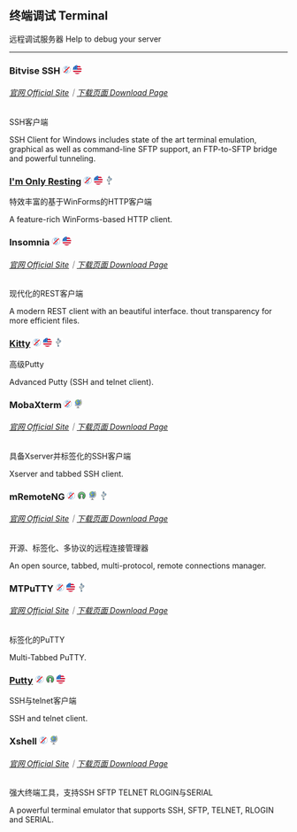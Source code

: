 ## 终端调试   Terminal

远程调试服务器   Help to debug your server

---

### Bitvise SSH ![](/assets/图片2.png) ![](/assets/united-states.png)

###### [官网 Official Site](https://www.bitvise.com/index)｜[下载页面 Download Page](https://www.bitvise.com/download-area)

SSH客户端

SSH Client for Windows includes state of the art terminal emulation, graphical as well as command-line SFTP support, an FTP-to-SFTP bridge and powerful tunneling.

### [I'm Only Resting](http://www.swensensoftware.com/im-only-resting) ![](/assets/图片2.png) ![](/assets/united-states.png) ![](/assets/usb.png)

特效丰富的基于WinForms的HTTP客户端

A feature-rich WinForms-based HTTP client.

### Insomnia ![](/assets/图片2.png) ![](/assets/united-states.png)

###### [官网 Official Site](https://insomnia.rest/)｜[下载页面 Download Page](https://insomnia.rest/download/#windows)

现代化的REST客户端

A modern REST client with an beautiful interface. thout transparency for more efficient files.

### [Kitty](http://www.9bis.net/kitty/) ![](/assets/图片2.png) ![](/assets/united-states.png) ![](/assets/usb.png)

高级Putty

Advanced Putty \(SSH and telnet client\).

### MobaXterm ![](/assets/图片2.png) ![](/assets/earth-globe.png)

###### [官网 Official Site](http://mobaxterm.mobatek.net/)｜[下载页面 Download Page](http://mobaxterm.mobatek.net/download-home-edition.html)

具备Xserver并标签化的SSH客户端

Xserver and tabbed SSH client.

### mRemoteNG ![](/assets/图片2.png) ![](/assets/open-source-icon.png) ![](/assets/earth-globe.png) ![](/assets/usb.png)

###### [官网 Official Site](https://mremoteng.org/)｜[下载页面 Download Page](https://mremoteng.org/download)

开源、标签化、多协议的远程连接管理器

An open source, tabbed, multi-protocol, remote connections manager.

### MTPuTTY ![](/assets/图片2.png) ![](/assets/united-states.png) ![](/assets/usb.png)

###### [官网 Official Site](http://ttyplus.com/multi-tabbed-putty/)｜[下载页面 Download Page](http://ttyplus.com/downloads.html)

标签化的PuTTY

Multi-Tabbed PuTTY.

### [Putty](http://www.chiark.greenend.org.uk/~sgtatham/putty/download.html) ![](/assets/图片2.png) ![](/assets/open-source-icon.png) ![](/assets/united-states.png)

SSH与telnet客户端

SSH and telnet client.

### Xshell ![](/assets/图片2.png) ![](/assets/earth-globe.png)

###### [官网 Official Site](http://www.netsarang.com/products/xsh_overview.html)｜[下载页面 Download Page](http://www.netsarang.com/download/down_xsh5.html)

强大终端工具，支持SSH SFTP TELNET RLOGIN与SERIAL

A powerful terminal emulator that supports SSH, SFTP, TELNET, RLOGIN and SERIAL.


